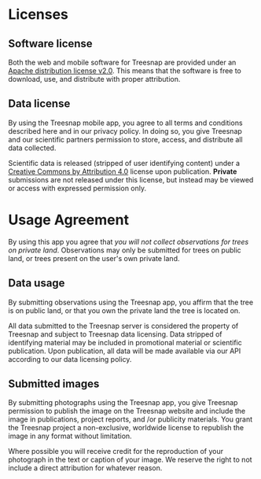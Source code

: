 # Licenses
## Software license
Both the web and mobile software for Treesnap are provided under an [Apache distribution license v2.0](http://www.apache.org/licenses/LICENSE-2.0.txt).  This means that the software is free to download, use, and distribute with proper attribution.

## Data license

By using the Treesnap mobile app, you agree to all terms and conditions described here and in our privacy policy.  In doing so, you give Treesnap and our scientific partners permission to store, access, and distribute all data collected.  
 
 Scientific data is released (stripped of user identifying content) under a [Creative Commons by Attribution 4.0](https://creativecommons.org/licenses/by/4.0/) license upon publication.  **Private** submissions are not released under this license, but instead may be viewed or access with expressed permission only.

# Usage Agreement
By using this app you agree that *you will not collect observations for trees on private land*.  Observations may only be submitted for trees on public land, or trees present on the user's own private land.

## Data usage
By submitting observations using the Treesnap app, you affirm that the tree is on public land, or that you own the private land the tree is located on.

All data submitted to the Treesnap server is considered the property of Treesnap and subject to Treesnap data licensing.  Data stripped of identifying material may be included in promotional material or scientific publication.  Upon publication, all data will be made available via our API according to our data licensing policy.

## Submitted images

By submitting photographs using the Treesnap app, you give Treesnap permission to publish the image on the Treesnap website and include the image in publications, project reports, and /or publicity materials.  You grant the Treesnap project a non-exclusive, worldwide license to republish the image in any format without limitation.

Where possible you will receive credit for the reproduction of your photograph in the text or caption of your image.  We reserve the right to not include a direct attribution for whatever reason.